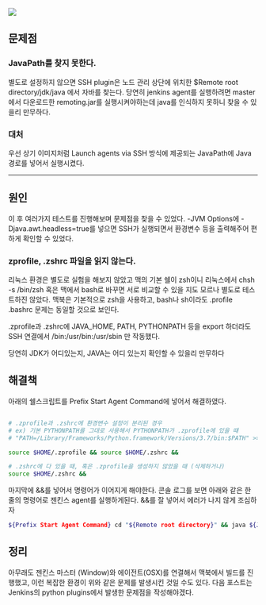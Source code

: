 
![](https://velog.velcdn.com/images/cyeongy/post/45f08121-f04b-4f11-aa99-c623792ad11f/image.png)

## 문제점 
### JavaPath를 찾지 못한다.
별도로 설정하지 않으면 SSH plugin은 노드 관리 상단에 위치한 $Remote root directory/jdk/java 에서 자바를 찾는다.
당연히 jenkins agent를 실행하려면 master에서 다운로드한 remoting.jar를 실행시켜야하는데 java를 인식하지 못하니 찾을 수 있을리 만무하다.

### 대처
우선 상기 이미지처럼 Launch agents via SSH 방식에 제공되는 JavaPath에 Java 경로를 넣어서 실행시켰다.

-----
## 원인

이 후 여러가지 테스트를 진행해보며 문제점을 찾을 수 있었다.
-JVM Options에 -Djava.awt.headless=true를 넣으면 SSH가 실행되면서 환경변수 등을 출력해주어 편하게 확인할 수 있었다.

### zprofile, .zshrc 파일을 읽지 않는다.

리눅스 환경은 별도로 실험을 해보지 않았고 맥의 기본 쉘이 zsh이니 리눅스에서 chsh -s /bin/zsh 혹은 맥에서 bash로 바꾸면 서로 비교할 수 있을 지도 모르나 별도로 테스트하진 않았다.
맥북은 기본적으로 zsh을 사용하고, bash나 sh이라도 .profile .bashrc 문제는 동일할 것으로 보인다.

.zprofile과 .zshrc에 JAVA_HOME, PATH, PYTHONPATH 등을 export 하더라도 SSH 연결에서 
/bin:/usr/bin:/usr/sbin 만 작동했다.

당연히 JDK가 어디있는지, JAVA는 어디 있는지 확인할 수 있을리 만무하다


## 해결책
아래의 쉘스크립트를 Prefix Start Agent Command에 넣어서 해결하였다.


```bash

# .zprofile과 .zshrc에 환경변수 설정이 분리된 경우
# ex) 기본 PYTHONPATH를 그대로 사용해서 PYTHONPATH가 .zprofile에 있을 떄
# "PATH=/Library/Frameworks/Python.framework/Versions/3.7/bin:$PATH" >> .zprofile

source $HOME/.zprofile && source $HOME/.zshrc &&

# .zshrc에 다 있을 때, 혹은 .zprofile을 생성하지 않았을 때 (삭제하거나)
source $HOME/.zshrc &&

```

마지막에 &&를 넣어서 명령어가 이어지게 해야한다.
콘솔 로그를 보면 아래와 같은 한 줄의 명령어로 젠킨스 agent를 실행하게된다.
&&를 잘 넣어서 에러가 나지 않게 조심하자
```bash
${Prefix Start Agent Command} cd "${Remote root directory}" && java ${JVM Options} -workdir ~~~~
```

## 정리

아무래도 젠킨스 마스터 (Window)와 에이전트(OSX)를 연결해서 맥북에서 빌드를 진행했고, 이런 복잡한 환경이 위와 같은 문제를 발생시킨 것일 수도 있다.
다음 포스트는 Jenkins의 python plugins에서 발생한 문제점을 작성해야겠다.
